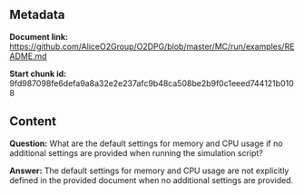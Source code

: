 ## Metadata

**Document link:** https://github.com/AliceO2Group/O2DPG/blob/master/MC/run/examples/README.md

**Start chunk id:** 9fd987098fe6defa9a8a32e2e237afc9b48ca508be2b9f0c1eeed744121b0108

## Content

**Question:** What are the default settings for memory and CPU usage if no additional settings are provided when running the simulation script?

**Answer:** The default settings for memory and CPU usage are not explicitly defined in the provided document when no additional settings are provided.
